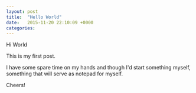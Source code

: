 ```yaml
---
layout: post
title:  "Hello World"
date:   2015-11-20 22:10:09 +0000
categories: 
---
```

Hi World

This is my first post.
      
I have some spare time on my hands and though I'd start something myself, something that will serve as notepad for myself.

Cheers! 